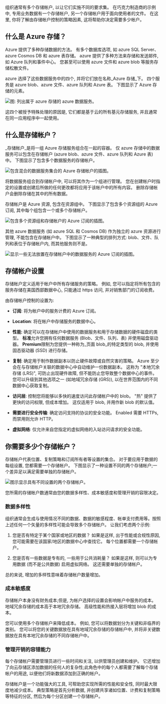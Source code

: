 组织通常有多个存储帐户, 以让它们实施不同的要求集。 在巧克力制造商的示例中, 专用业务数据有一个存储帐户, 另一个存储帐户用于面向使用者的文件。 在这里, 你将了解由存储帐户控制的策略因素, 这将帮助你决定需要多少帐户。

## <a name="what-is-azure-storage"></a>什么是 Azure 存储？

Azure 提供了多种存储数据的方法。 有多个数据库选项, 如 azure SQL Server、azure Cosmos DB 和 azure 表存储。 azure 提供了多种方法来存储和发送邮件, 如 Azure 队列和事件中心。 您甚至可以使用 azure 文件和 azure blob 等服务存储松散文件。

azure 选择了这些数据服务中的四个, 并将它们放在名称_Azure 存储_下。 四个服务是 azure blob、azure 文件、azure 队列和 Azure 表。 下图显示了 Azure 存储的元素。

![图: 列出属于 azure 存储的 azure 数据服务。](../media/2-azure-storage.png)

这四个被授予特殊处理的原因是, 它们都是基于云的所有基元存储服务, 并且通常在同一应用程序中一起使用。

## <a name="what-is-a-storage-account"></a>什么是存储帐户？

_存储帐户_是将一组 Azure 存储服务组合在一起的容器。 仅 azure 存储中的数据服务可以包含在存储帐户 (azure blob、azure 文件、azure 队列和 Azure 表) 中。 下图显示了包含多个数据服务的存储帐户。

![包含混合的数据服务集合的 Azure 存储帐户的插图。](../media/2-what-is-a-storage-account.png)

将数据服务组合到存储帐户中, 可以将其作为一个组进行管理。 您在创建帐户时指定的设置或创建后所做的任何更改都将应用于该帐户中的所有内容。 删除存储帐户会删除存储在其中的所有数据。

存储帐户是 Azure 资源, 包含在资源组中。 下图显示了包含多个资源组的 Azure 订阅, 其中每个组包含一个或多个存储帐户。

![包含多个资源组和存储帐户的 Azure 订阅的插图。](../media/2-resource-groups-and-storage-accounts.png)

其他 azure 数据服务 (如 azure SQL 和 Cosmos DB) 作为独立的 azure 资源进行管理, 不能包含在存储帐户中。 下图显示了一种典型的排列方式: blob、文件、队列和表位于存储帐户内, 而其他服务则不是。

![显示一些无法放置在存储帐户中的数据服务的 Azure 订阅的插图。](../media/2-typical-subscription-organization.png)

## <a name="storage-account-settings"></a>存储帐户设置

存储帐户定义适用于帐户中所有存储服务的策略。 例如, 您可以指定将所有包含的服务存储在美国西部数据中心, 只能通过 https 访问, 并对销售部门的订阅收费。

由存储帐户控制的设置为:

- **订阅**: 将为帐户中的服务计费的 Azure 订阅。

- **Location**: 将在帐户中存储服务的数据中心。

- **性能**: 确定可以在存储帐户中使用的数据服务和用于存储数据的硬件磁盘的类型。 **标准**允许您拥有任何数据服务 (Blob、文件、队列、表) 并使用磁盘驱动器。 **Premium**限制为您提供一种称为_页面 blob_的特定类型的 blob, 并使用固态驱动器 (SSD) 进行存储。

- **复制**: 确定用于制作数据副本以防止硬件故障或自然灾害的策略。 Azure 至少会在与存储帐户关联的数据中心中自动维护一份数据副本。 这称为 "本地冗余存储 (LRS)", 可防止出现硬件故障, 但不能防止您导致整个数据中心的事件。 您可以升级到其他选项之一 (如地域冗余存储 (GRS)), 以在世界范围内的不同数据中心获取复制。

- **访问层**: 控制您将能够以多快的速度访问此存储帐户中的 blob。 "热" 提供了更快的访问权限, 但成本增加。 这仅适用于 blob, 并用作新 blob 的默认值。

- **需要进行安全传输**: 确定访问支持的协议的安全功能。 Enabled 需要 HTTPs, 而禁用则允许 HTTP。

- **虚拟网络**: 仅允许来自您指定的虚拟网络的入站访问请求的安全功能。

## <a name="how-many-storage-accounts-do-you-need"></a>你需要多少个存储帐户？

存储帐户代表位置、复制策略和订阅所有者等设置的集合。 对于要应用于数据的每组设置, 您都需要一个存储帐户。 下图显示了一种设置不同的两个存储帐户;一个差异足以满足需要单独的存储帐户。

![图示显示具有不同设置的两个存储帐户。](../media/2-multiple-storage-accounts.png)

您所需的存储帐户数通常由您的数据多样性、成本敏感度和管理开销的容限决定。

### <a name="data-diversity"></a>数据多样性

组织通常会生成与使用情况不同的数据、数据的敏感程度、帐单支付费用等。按照上述任何一个矢量的多样性可能会导致多个存储帐户。 让我们考虑两个示例:

1. 您是否有特定于某个国家或地区的数据？ 如果是这样, 出于性能或合规性原因, 您可能需要在该国家/地区的数据中心中查找它。 每个位置都需要一个存储帐户。

1. 您是否有一些数据是专有的, 一些用于公共消耗量？ 如果是这样, 则可以为专用数据 (而不是公共数据) 启用虚拟网络。 这还需要单独的存储帐户。

总的来说, 增加的多样性意味着存储帐户数量增加。

### <a name="cost-sensitivity"></a>成本敏感度

存储帐户本身没有财务成本;但是, 为帐户选择的设置会影响帐户中服务的成本。 地域冗余存储的成本高于本地冗余存储。 高级性能和热接入层将增加 blob 的成本。

您可以使用多个存储帐户来降低成本。 例如, 您可以将数据划分为关键和非临界的类别。 您可以将您的关键数据放在具有地域冗余存储的存储帐户中, 并将非关键数据放在具有本地冗余存储的不同存储帐户中。

### <a name="tolerance-for-management-overhead"></a>管理开销的容错能力

每个存储帐户需要管理员进行一些时间和关注, 以供管理员创建和维护。 它还增加了向云存储区添加数据的任何人的复杂性;此角色中的每个人都需要了解每个存储帐户的用途, 以便他们将新数据添加到正确的帐户。

存储帐户是一个功能强大的工具, 可帮助您实现所需的性能和安全性, 同时最大限度地减少成本。 典型策略是首先分析数据, 并创建共享诸如位置、计费和复制策略等特征的分区, 然后为每个分区创建一个存储帐户。